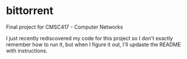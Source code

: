 # bittorrent

Final project for CMSC417 - Computer Networks

I just recently rediscovered my code for this project so I don't exactly remember how to run it, 
but when I figure it out, I'll updaste the README with instructions.
